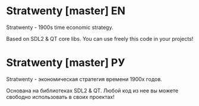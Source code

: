 # Stratwenty [master] EN
Stratwenty - 1900s time economic strategy.

Based on SDL2 & QT core libs. You can use freely this code in your projects!

# Stratwenty [master] РУ
Stratwenty - экономическая стратегия времени 1900х годов.

Основана на библиотеках SDL2 & QT. Любой код из нее вы можете свободно использовать в своих проектах!
